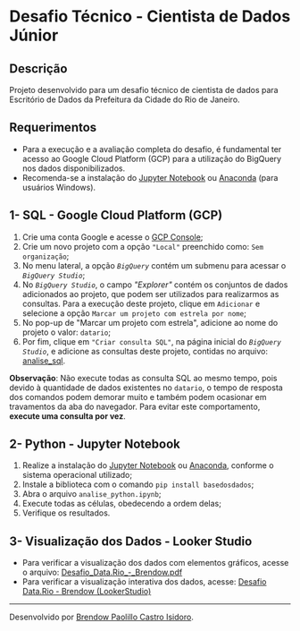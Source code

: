 # Desafio Técnico - Cientista de Dados Júnior

## Descrição
Projeto desenvolvido para um desafio técnico de cientista de dados para Escritório de Dados da Prefeitura da Cidade do Rio de Janeiro.

## Requerimentos
- Para a execução e a avaliação completa do desafio, é fundamental ter acesso ao Google Cloud Platform (GCP) para a utilização do BigQuery nos dados disponibilizados.
- Recomenda-se a instalação do [Jupyter Notebook](https://jupyter.org/install) ou [Anaconda](https://www.anaconda.com/download) (para usuários Windows).

## 1- SQL - Google Cloud Platform (GCP)

1. Crie uma conta Google e acesse o [GCP Console](https://console.cloud.google.com/);
2. Crie um novo projeto com a opção `"Local"` preenchido como: `Sem organização`;
3. No menu lateral, a opção *`BigQuery`* contém um submenu para acessar o *`BigQuery Studio`*;
4. No *`BigQuery Studio`*, o campo *"Explorer"* contém os conjuntos de dados adicionados ao projeto, que podem ser utilizados para realizarmos as consultas. Para a execução deste projeto, clique em `Adicionar` e selecione a opção `Marcar um projeto com estrela por nome`;
5. No pop-up de "Marcar um projeto com estrela",  adicione ao nome do projeto o valor: `datario`;
6. Por fim, clique em `"Criar consulta SQL"`, na página inicial do *`BigQuery Studio`*, e adicione as consultas deste projeto, contidas no arquivo: [analise_sql](https://github.com/BrendowPaolillo-dev/emd-desafio-junior-data-scientist/blob/main/analise_sql.sql).

**Observação**: Não execute todas as consulta SQL ao mesmo tempo, pois devido à quantidade de dados existentes no `datario`, o tempo de resposta dos comandos podem demorar muito e também podem ocasionar em travamentos da aba do navegador. Para evitar este comportamento, **execute uma consulta por vez**.

## 2- Python - Jupyter Notebook
1. Realize a instalação do [Jupyter Notebook](https://jupyter.org/install) ou [Anaconda](https://www.anaconda.com/download), conforme o sistema operacional utilizado;
2. Instale a biblioteca com o comando `pip install basedosdados`;
3. Abra o arquivo `analise_python.ipynb`;
4. Execute todas as células, obedecendo a ordem delas;
5. Verifique os resultados.

## 3- Visualização dos Dados - Looker Studio
- Para verificar a visualização dos dados com elementos gráficos, acesse o arquivo: [Desafio_Data.Rio_-_Brendow.pdf](https://github.com/BrendowPaolillo-dev/emd-desafio-junior-data-scientist/blob/main/Desafio_Data.Rio_-_Brendow.pdf)
- Para verificar a visualização interativa dos dados, acesse: [Desafio Data.Rio - Brendow (LookerStudio)](https://lookerstudio.google.com/reporting/d553f610-a0d9-4c51-94d3-6db48ba96464)

---
Desenvolvido por [Brendow Paolillo Castro Isidoro](https://github.com/BrendowPaolillo-dev).